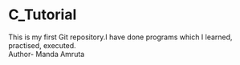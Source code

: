 # C_Tutorial
This is my first Git repository.I have done programs which I learned, practised, executed.
<br>
Author- Manda Amruta

